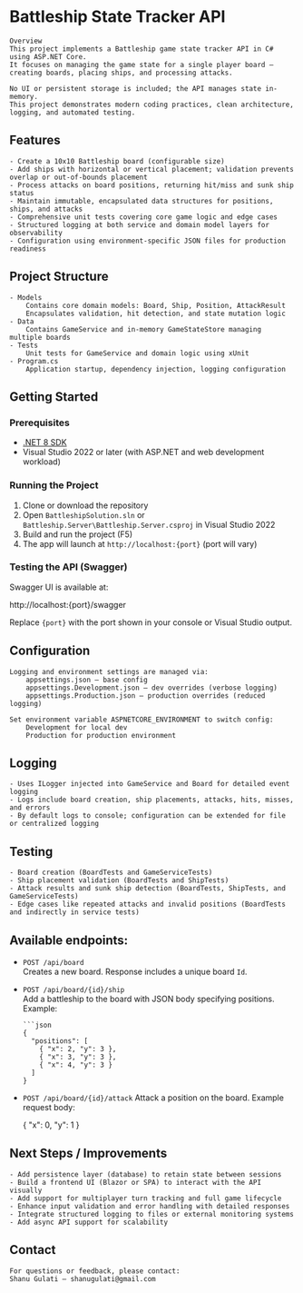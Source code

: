 ﻿# Battleship State Tracker API

    Overview
    This project implements a Battleship game state tracker API in C# using ASP.NET Core. 
    It focuses on managing the game state for a single player board — creating boards, placing ships, and processing attacks.

    No UI or persistent storage is included; the API manages state in-memory. 
    This project demonstrates modern coding practices, clean architecture, logging, and automated testing.

## Features

    - Create a 10x10 Battleship board (configurable size)
    - Add ships with horizontal or vertical placement; validation prevents overlap or out-of-bounds placement
    - Process attacks on board positions, returning hit/miss and sunk ship status
    - Maintain immutable, encapsulated data structures for positions, ships, and attacks
    - Comprehensive unit tests covering core game logic and edge cases
    - Structured logging at both service and domain model layers for observability
    - Configuration using environment-specific JSON files for production readiness

## Project Structure

    - Models
        Contains core domain models: Board, Ship, Position, AttackResult
        Encapsulates validation, hit detection, and state mutation logic
    - Data
        Contains GameService and in-memory GameStateStore managing multiple boards
    - Tests
        Unit tests for GameService and domain logic using xUnit
    - Program.cs
        Application startup, dependency injection, logging configuration

## Getting Started

### Prerequisites

- [.NET 8 SDK](https://dotnet.microsoft.com/en-us/download/dotnet/8.0)
- Visual Studio 2022 or later (with ASP.NET and web development workload)

### Running the Project

1. Clone or download the repository
2. Open `BattleshipSolution.sln` or `Battleship.Server\Battleship.Server.csproj` in Visual Studio 2022
3. Build and run the project (F5)
4. The app will launch at `http://localhost:{port}` (port will vary)

### Testing the API (Swagger)

Swagger UI is available at:

http://localhost:{port}/swagger


Replace `{port}` with the port shown in your console or Visual Studio output.

## Configuration

    Logging and environment settings are managed via:
        appsettings.json — base config
        appsettings.Development.json — dev overrides (verbose logging)
        appsettings.Production.json — production overrides (reduced logging)

    Set environment variable ASPNETCORE_ENVIRONMENT to switch config:
        Development for local dev
        Production for production environment

## Logging

    - Uses ILogger injected into GameService and Board for detailed event logging
    - Logs include board creation, ship placements, attacks, hits, misses, and errors
    - By default logs to console; configuration can be extended for file or centralized logging

## Testing

    - Board creation (BoardTests and GameServiceTests)
    - Ship placement validation (BoardTests and ShipTests)
    - Attack results and sunk ship detection (BoardTests, ShipTests, and GameServiceTests)
    - Edge cases like repeated attacks and invalid positions (BoardTests and indirectly in service tests)

## Available endpoints:

- `POST /api/board`  
    Creates a new board. Response includes a unique board `Id`.

- `POST /api/board/{id}/ship`  
    Add a battleship to the board with JSON body specifying positions.  
    Example:

      ```json
      {
        "positions": [
          { "x": 2, "y": 3 },
          { "x": 3, "y": 3 },
          { "x": 4, "y": 3 }
        ]
      }

- `POST /api/board/{id}/attack`
    Attack a position on the board.
    Example request body:

    {
      "x": 0,
      "y": 1
    }

## Next Steps / Improvements

    - Add persistence layer (database) to retain state between sessions
    - Build a frontend UI (Blazor or SPA) to interact with the API visually
    - Add support for multiplayer turn tracking and full game lifecycle
    - Enhance input validation and error handling with detailed responses
    - Integrate structured logging to files or external monitoring systems
    - Add async API support for scalability

## Contact

    For questions or feedback, please contact:
    Shanu Gulati – shanugulati@gmail.com
